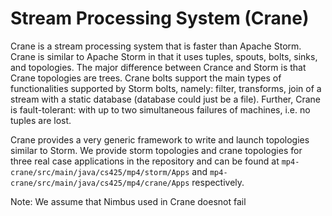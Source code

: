 # Stream Processing System (Crane)
Crane is a stream processing system that is faster than Apache Storm.
Crane is similar to Apache Storm in that it uses tuples, spouts, bolts, sinks, and
topologies. The major difference between Crance and Storm is that Crane topologies are trees. Crane bolts
support the main types of functionalities supported by Storm bolts,
namely: filter, transforms, join of a stream with a static database (database could
just be a file). Further, Crane is fault-tolerant: with up to two simultaneous failures of
machines, i.e. no tuples are lost.

Crane provides a very generic framework to write and launch topologies similar to Storm. 
We provide storm topologies and crane topologies for three real case applications in the repository and can be
found at ```mp4-crane/src/main/java/cs425/mp4/storm/Apps``` and ```mp4-crane/src/main/java/cs425/mp4/crane/Apps``` respectively.

Note: We assume that Nimbus used in Crane doesnot fail
